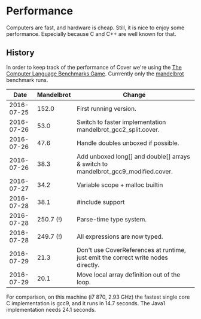# Performance

Computers are fast, and hardware is cheap. Still, it is nice to enjoy some performance. Especially because C and C++ are well known for that.

## History

In order to keep track of the performance of Cover we're using the [The Computer Language
Benchmarks Game](http://benchmarksgame.alioth.debian.org/). Currrently only the [mandelbrot](http://benchmarksgame.alioth.debian.org/u64q/performance.php?test=mandelbrot) benchmark runs.

| Date       | Mandelbrot | Change |
| ---        | ---        | --- |
| 2016-07-25 | 152.0      | First running version. |
| 2016-07-26 | 53.0       | Switch to faster implementation mandelbrot_gcc2_split.cover. |
| 2016-07-26 | 47.6       | Handle doubles unboxed if possible. |
| 2016-07-26 | 38.3       | Add unboxed long[] and double[] arrays & switch to mandelbrot_gcc9_modified.cover. |
| 2016-07-27 | 34.2       | Variable scope + malloc builtin |
| 2016-07-28 | 38.1       | #include support |
| 2016-07-28 | 250.7 (!)  | Parse-time type system. |
| 2016-07-28 | 249.7 (!)  | All expressions are now typed. |
| 2016-07-29 | 21.3       | Don't use CoverReferences at runtime, just emit the correct write nodes directly. |
| 2016-07-29 | 20.1       | Move local array definition out of the loop. |

For comparison, on this machine (i7 870, 2.93 GHz) the fastest single core C implementation is gcc9, and it runs in 14.7 seconds. The Java1 implementation needs 24.1 seconds.
